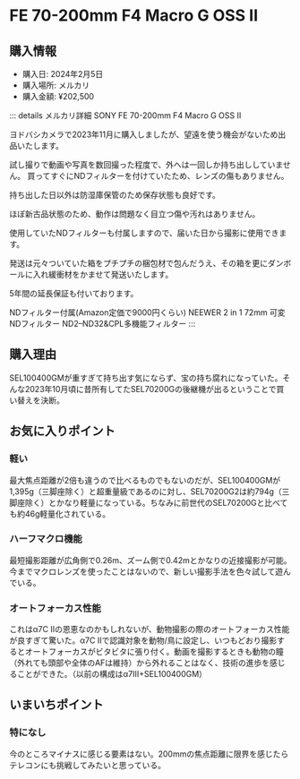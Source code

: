 # FE 70-200mm F4 Macro G OSS II
## 購入情報
- 購入日: 2024年2月5日
- 購入場所: メルカリ
- 購入金額: ¥202,500

::: details メルカリ詳細
SONY FE 70-200mm F4 Macro G OSS Ⅱ

ヨドバシカメラで2023年11月に購入しましたが、望遠を使う機会がないため出品いたします。

試し撮りで動画や写真を数回撮った程度で、外へは一回しか持ち出ししていません。
買ってすぐにNDフィルターを付けていたため、レンズの傷もありません。

持ち出した日以外は防湿庫保管のため保存状態も良好です。

ほぼ新古品状態のため、動作は問題なく目立つ傷や汚れはありません。

使用していたNDフィルターも付属しますので、届いた日から撮影に使用できます。

発送は元々ついていた箱をプチプチの梱包材で包んだうえ、その箱を更にダンボールに入れ緩衝材をかませて発送いたします。

5年間の延長保証も付いております。

NDフィルター付属(Amazon定価で9000円くらい)
NEEWER 2 in 1 72mm 可変NDフィルター ND2–ND32&CPL多機能フィルター
:::
## 購入理由
SEL100400GMが重すぎて持ち出す気にならず、宝の持ち腐れになっていた。そんな2023年10月頃に昔所有してたSEL70200Gの後継機が出るということで買い替えを決断。
## お気に入りポイント
### 軽い
最大焦点距離が2倍も違うので比べるものでもないのだが、SEL100400GMが1,395g（三脚座除く）と超重量級であるのに対し、SEL70200G2は約794g（三脚座除く）とかなり軽量になっている。ちなみに前世代のSEL70200Gと比べても約46g軽量化されている。
### ハーフマクロ機能
最短撮影距離が広角側で0.26m、ズーム側で0.42mとかなりの近接撮影が可能。今までマクロレンズを使ったことはないので、新しい撮影手法を色々試して遊んでいる。
### オートフォーカス性能
これはα7C IIの恩恵なのかもしれないが、動物撮影の際のオートフォーカス性能が良すぎて驚いた。α7C IIで認識対象を動物/鳥に設定し、いつもどおり撮影するとオートフォーカスがビタビタに張り付く。動画を撮影するときも動物の瞳（外れても頭部や全体のAFは維持）から外れることはなく、技術の進歩を感じることができた。（以前の構成はα7III+SEL100400GM）
## いまいちポイント
### 特になし
今のところマイナスに感じる要素はない。200mmの焦点距離に限界を感じたらテレコンにも挑戦してみたいと思っている。